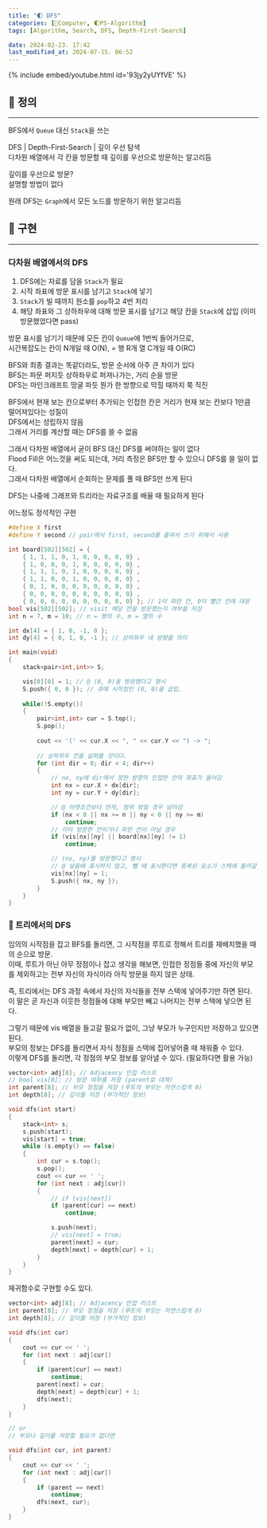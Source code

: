 ```yaml
---
title: "🌓 DFS"
categories: [💫Computer, 🌓PS-Algorithm]
tags: [Algorithm, Search, DFS, Depth-First-Search]

date: 2024-02-23. 17:42
last_modified_at: 2024-07-15. 06:52
---
```


{% include embed/youtube.html id='93jy2yUYfVE' %}

## 💫 정의

---

BFS에서 `Queue` 대신 `Stack`을 쓰는  

DFS | Depth-First-Search | 깊이 우선 탐색  
다차원 배열에서 각 칸을 방문할 때 깊이를 우선으로 방문하는 알고리듬  

깊이를 우선으로 방문?  
설명할 방법이 없다  

원래 DFS는 `Graph`에서 모든 노드를 방문하기 위한 알고리듬  

## 💫 구현

---

### 다차원 배열에서의 DFS

1. DFS에는 자료를 담을 `Stack`가 필요
2. 시작 좌표에 방문 표시를 남기고 `Stack`에 넣기
3. `Stack`가 빌 때까지 원소를 `pop`하고 4번 처리
4. 해당 좌표와 그 상하좌우에 대해 방문 표시를 남기고 해당 칸을 `Stack`에 삽입 (이미 방문했었다면 pass)

방문 표시를 남기기 때문에 모든 칸이 `Queue`에 1번씩 들어가므로,  
시간복잡도는 칸이 N개일 때 O(N), = 행 R개 열 C개일 때 O(RC)  

BFS와 최종 결과는 똑같더라도, 방문 순서에 아주 큰 차이가 있다  
BFS는 파문 퍼지듯 상하좌우로 퍼져나가는, 거리 순을 방문  
DFS는 마인크래프트 땅굴 파듯 뭔가 한 방향으로 막힐 때까지 쭉 직진  

BFS에서 현재 보는 칸으로부터 추가되는 인접한 칸은 거리가 현재 보는 칸보다 1만큼 떨어져있다는 성질이  
DFS에서는 성립하지 않음  
그래서 거리를 계산할 때는 DFS를 쓸 수 없음  

그래서 다차원 배열에서 굳이 BFS 대신 DFS를 써야하는 일이 없다  
Flood Fill은 어느것을 써도 되는데, 거리 측정은 BFS만 할 수 있으니 DFS를 쓸 일이 없다.  
그래서 다차원 배열에서 순회하는 문제를 풀 때 BFS만 쓰게 된다  

DFS는 나중에 그래프와 트리라는 자료구조를 배울 때 필요하게 된다  

어느정도 정석적인 구현  

```cpp
#define X first
#define Y second // pair에서 first, second를 줄여서 쓰기 위해서 사용

int board[502][502] = {
	{ 1, 1, 1, 0, 1, 0, 0, 0, 0, 0} ,
	{ 1, 0, 0, 0, 1, 0, 0, 0, 0, 0} ,
	{ 1, 1, 1, 0, 1, 0, 0, 0, 0, 0} ,
	{ 1, 1, 0, 0, 1, 0, 0, 0, 0, 0} ,
	{ 0, 1, 0, 0, 0, 0, 0, 0, 0, 0} ,
	{ 0, 0, 0, 0, 0, 0, 0, 0, 0, 0} ,
	{ 0, 0, 0, 0, 0, 0, 0, 0, 0, 0} }; // 1이 파란 칸, 0이 빨간 칸에 대응
bool vis[502][502]; // visit 해당 칸을 방문했는지 여부를 저장
int n = 7, m = 10; // n = 행의 수, m = 열의 수

int dx[4] = { 1, 0, -1, 0 };
int dy[4] = { 0, 1, 0, -1 }; // 상하좌우 네 방향을 의미

int main(void)
{
	stack<pair<int,int>> S;

	vis[0][0] = 1; // @ (0, 0)을 방문했다고 명시
	S.push({ 0, 0 }); // 큐에 시작점인 (0, 0)을 삽입.
	
	while(!S.empty())
	{
		pair<int,int> cur = S.top();
		S.pop();
		
		cout << '(' << cur.X << ", " << cur.Y << ") -> ";
		
		// 상하좌우 칸을 살펴볼 것이다.
		for (int dir = 0; dir < 4; dir++)
		{ 
			// nx, ny에 dir에서 정한 방향의 인접한 칸의 좌표가 들어감
			int nx = cur.X + dx[dir];
			int ny = cur.Y + dy[dir];

			// @ 아랫조건보다 먼저, 범위 밖일 경우 넘어감
			if (nx < 0 || nx >= n || ny < 0 || ny >= m)
				continue; 
			// 이미 방문한 칸이거나 파란 칸이 아닐 경우
			if (vis[nx][ny] || board[nx][ny] != 1)
				continue;

			// (nx, ny)를 방문했다고 명시
			// @ 넣을때 표시하지 않고, 뺄 때 표시한다면 중복된 요소가 스택에 들어갈 수 있어서 메모리 초과, 시간 초과가 날 수 있다
			vis[nx][ny] = 1; 
			S.push({ nx, ny });
		}
	}
}
```

### 🫧 트리에서의 DFS

임의의 시작점을 잡고 BFS를 돌리면, 그 시작점을 루트로 정해서 트리를 재배치했을 때의 순으로 방문.  
이때, 루트가 아닌 아무 정점이나 잡고 생각을 해보면, 인접한 정점들 중에 자신의 부모를 제외하고는 전부 자신의 자식이라 아직 방문을 하지 않은 상태.  

즉, 트리에서는 DFS 과정 속에서 자신의 자식들을 전부 스택에 넣어주기만 하면 된다.  
이 말은 곧 자신과 이웃한 정점들에 대해 부모만 빼고 나머지는 전부 스택에 넣으면 된다.  

그렇기 때문에 vis 배열을 들고갈 필요가 없이, 그냥 부모가 누구인지만 저장하고 있으면 된다.  
부모의 정보는 DFS를 돌리면서 자식 정점을 스택에 집어넣어줄 때 채워줄 수 있다.  
이렇게 DFS를 돌리면, 각 정점의 부모 정보를 알아낼 수 있다. (필요하다면 활용 가능)  

```cpp
vector<int> adj[8]; // Adjacency 인접 리스트
// bool vis[8]; // 방문 여부를 저장 (parent로 대체)
int parent[8]; // 부모 정점을 저장 (루트의 부모는 자연스럽게 0)
int depth[8]; // 깊이를 저장 (부가적인 정보)

void dfs(int start)
{
	stack<int> s;
	s.push(start);
	vis[start] = true;
	while (s.empty() == false)
	{
		int cur = s.top();
		s.pop();
		cout << cur << ' ';
		for (int next : adj[cur])
		{
			// if (vis[next])
			if (parent[cur] == next)
				continue;

			s.push(next);
			// vis[next] = true;
			parent[next] = cur;
			depth[next] = depth[cur] + 1;
		}
	}
}
```

재귀함수로 구현할 수도 있다.  

```cpp
vector<int> adj[8]; // Adjacency 인접 리스트
int parent[8]; // 부모 정점을 저장 (루트의 부모는 자연스럽게 0)
int depth[8]; // 깊이를 저장 (부가적인 정보)

void dfs(int cur)
{
	cout << cur << ' ';
	for (int next : adj[cur])
	{
		if (parent[cur] == next)
			continue;
		parent[next] = cur;
		depth[next] = depth[cur] + 1;
		dfs(next);
	}
}

// or
// 부모나 깊이를 저장할 필요가 없다면

void dfs(int cur, int parent)
{
	cout << cur << ' ';
	for (int next : adj[cur])
	{
		if (parent == next)
			continue;
		dfs(next, cur);
	}
}
```
